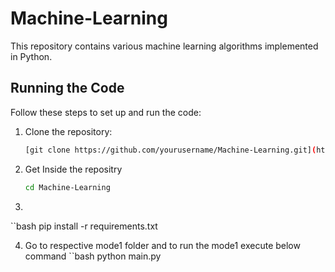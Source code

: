 # Machine-Learning

This repository contains various machine learning algorithms implemented in Python.

## Running the Code

Follow these steps to set up and run the code:

1. Clone the repository:

   ```bash
   [git clone https://github.com/yourusername/Machine-Learning.git](https://github.com/vamsi8106/Machine-Learning.git)
2. Get Inside the repositry
   ```bash
   cd Machine-Learning
3.
``bash
   pip install -r requirements.txt
  
4. Go to respective mode1 folder and to run the mode1 execute below command
   ``bash
    python main.py


